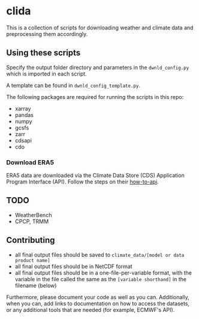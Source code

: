 # clida

This is a collection of scripts for downloading weather and climate data and preprocessing them accordingly.

## Using these scripts

Specify the output folder directory and parameters in the `dwnld_config.py` which is imported in each script.

A template can be found in `dwnld_config_template.py`.

The following packages are required for running the scripts in this repo:
- xarray 
- pandas
- numpy
- gcsfs
- zarr
- cdsapi
- cdo

### Download ERA5

ERA5 data are downloaded via the Climate Data Store (CDS) Application Program Interface (API). Follow the steps on their [how-to-api](https://cds.climate.copernicus.eu/api-how-to).

## TODO
- WeatherBench
- CPCP, TRMM

## Contributing 
- all final output files should be saved to `climate_data/[model or data product name]`
- all final output files should be in NetCDF format
- all final output files should be in a one-file-per-variable format, with the variable in the file called the same as the `[variable shorthand]` in the filename (below)

Furthermore, please document your code as well as you can. Additionally, when you can, add links to documentation on how to access the datasets, or any additional tools that are needed (for example, ECMWF's API). 




